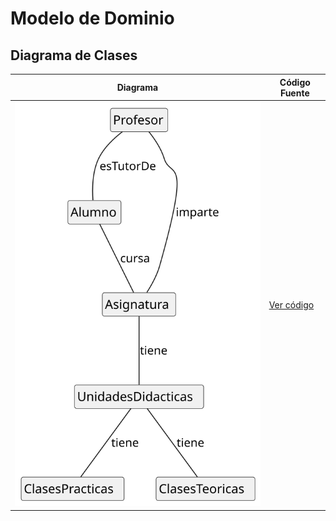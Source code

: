 # Modelo de Dominio
## Diagrama de Clases 
| Diagrama | Código Fuente |
|----------|---------------|
| ![Diagrama de Clases](https://github.com/celiabecerril/24-25-IdSw1-SDR/blob/main/Imagenes/diagramaclases.svg)| [Ver código](https://github.com/celiabecerril/24-25-IdSw1-SDR/blob/main/ModelosUML/evas.puml) |


